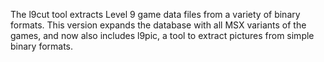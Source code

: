 The l9cut tool extracts Level 9 game data files from a variety of binary formats.  This version expands the database with all MSX variants of the games, and now also includes l9pic, a tool to extract pictures from simple binary formats.
